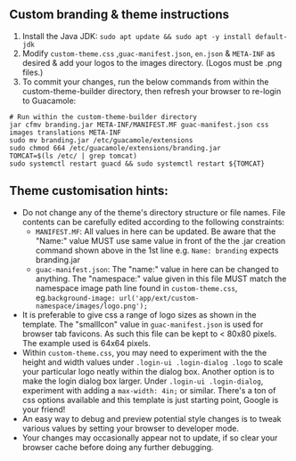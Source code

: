 
## Custom branding & theme instructions ##

1. Install the Java JDK: `sudo apt update && sudo apt -y install default-jdk`
3. Modify `custom-theme.css` ,`guac-manifest.json`, `en.json` & `META-INF` as desired & add your logos to the images directory. (Logos must be .png files.) 
4. To commit your changes, run the below commands from within the custom-theme-builder directory, then refresh your browser to re-login to Guacamole:
```
# Run within the custom-theme-builder directory 
jar cfmv branding.jar META-INF/MANIFEST.MF guac-manifest.json css images translations META-INF
sudo mv branding.jar /etc/guacamole/extensions 
sudo chmod 664 /etc/guacamole/extensions/branding.jar 
TOMCAT=$(ls /etc/ | grep tomcat)
sudo systemctl restart guacd && sudo systemctl restart ${TOMCAT}
```

## Theme customisation hints: ##
  - Do not change any of the theme's directory structure or file names. File contents can be carefully edited according to the following constraints:
      - `MANIFEST.MF`: All values in here can be updated. Be aware that the "Name:" value MUST use same value in front of the the .jar creation command shown above in the 1st line e.g. `Name: branding` expects branding.jar
      - `guac-manifest.json`: The "name:" value in here can be changed to anything. The "namespace:" value given in this file MUST match the namespace image path line found in `custom-theme.css`, eg.`background-image: url('app/ext/custom-namespace/images/logo.png');`
  - It is preferable to give css a range of logo sizes as shown in the template. The "smallIcon" value in `guac-manifest.json` is used for browser tab favicons. As such this file can be kept to < 80x80 pixels. The example used is 64x64 pixels.
  - Within `custom-theme.css`, you may need to experiment with the the height and width values under `.login-ui .login-dialog .logo` to scale your particular logo neatly within the dialog box. Another option is to make the login dialog box larger. Under `.login-ui .login-dialog`, experiment with adding a `max-width: 4in;` or similar. There's a ton of css options available and this template is just starting point, Google is your friend!
  - An easy way to debug and preview potential style changes is to tweak various values by setting your browser to developer mode. 
  - Your changes may occasionally appear not to update, if so clear your browser cache before doing any further debugging.
